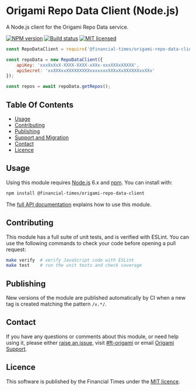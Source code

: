 
# Origami Repo Data Client (Node.js)

A Node.js client for the Origami Repo Data service.

[![NPM version](https://img.shields.io/npm/v/@financial-times/origami-repo-data-client-node.svg)](https://www.npmjs.com/package/@financial-times/origami-repo-data-client)
[![Build status](https://img.shields.io/circleci/project/Financial-Times/origami-repo-data-client-node.svg)](https://circleci.com/gh/Financial-Times/origami-repo-data-client-node)
[![MIT licensed](https://img.shields.io/badge/license-MIT-blue.svg)][license]

```js
const RepoDataClient = require('@financial-times/origami-repo-data-client');

const repoData = new RepoDataClient({
    apiKey: 'xxxXxXxX-XXXX-XXXX-xXXx-xxxXXXxXXXXX',
    apiSecret: 'xxXXXxxXXXXXXXXXxxxxxxxXXXxXxXXXXXXxxXXx'
});

const repos = await repoData.getRepos();
```


## Table Of Contents

  - [Usage](#usage)
  - [Contributing](#contributing)
  - [Publishing](#publishing)
  - [Support and Migration](#support-and-migration)
  - [Contact](#contact)
  - [Licence](#licence)


## Usage

Using this module requires [Node.js] 6.x and [npm]. You can install with:

```sh
npm install @financial-times/origami-repo-data-client
```

The [full API documentation][api-docs] explains how to use this module.


## Contributing

This module has a full suite of unit tests, and is verified with ESLint. You can use the following commands to check your code before opening a pull request:

```sh
make verify  # verify JavaScript code with ESLint
make test    # run the unit tests and check coverage
```


## Publishing

New versions of the module are published automatically by CI when a new tag is created matching the pattern `/v.*/`.


## Contact

If you have any questions or comments about this module, or need help using it, please either [raise an issue][issues], visit [#ft-origami] or email [Origami Support].


## Licence

This software is published by the Financial Times under the [MIT licence][license].



[#ft-origami]: https://financialtimes.slack.com/messages/ft-origami/
[api-docs]: https://financial-times.github.io/origami-repo-data-client-node/
[issues]: https://github.com/Financial-Times/origami-repo-data-client-node/issues
[license]: http://opensource.org/licenses/MIT
[node.js]: https://nodejs.org/
[npm]: https://www.npmjs.com/
[origami support]: mailto:origami-support@ft.com
